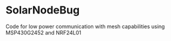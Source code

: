 SolarNodeBug
============

Code for low power communication with mesh capabilities using MSP430G2452 and NRF24L01

